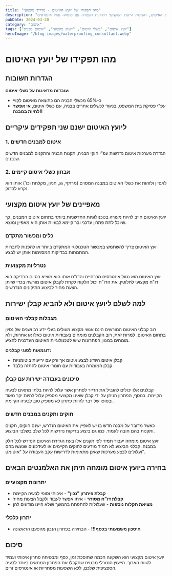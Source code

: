 ```yaml
---
title: "מהו תפקידו של יועץ האיטום - מדריך מקצועי"
description: "מדריך מקיף על תפקידו של יועץ האיטום, חשיבות הייעוץ המקצועי ויתרונות העבודה עם מומחה נטול אינטרסים"
pubDate: 2024-03-20
category: "איטום"
tags: ["יועץ איטום", "כשלי איטום", "ייעוץ מקצועי", "איטום מבנים"]
heroImage: "/blog-images/waterproofing_consultant.webp"
---
```


# מהו תפקידו של יועץ האיטום

## הגדרות חשובות

**עובדות מדאיגות על כשלי איטום:**

- כ-65% מכשלי הבניה הם כתוצאה מאיטום לקויי
- עפ"י פסיקת בית המשפט, בניגוד לכשלים אחרים בבניה, עם כשלי איטום, **אי אפשר לחיות במבנה!!**

## ליועץ האיטום ישנם שני תפקידים עיקריים

### 1. איטום למבנים חדשים

הגדרת מערכות איטום נדרשות עפ"י חוקי הבניה, תקנות הבניה והתקנים למבנים חדשים שנבנים.

### 2. אבחון כשלי איטום קיימים

לאפיין ולזהות את כשלי האיטום במבנה המסוים (מרתף, גג, חניון, מקלחת וכו') אותו הוא נקרא לבדוק.

## מאפיינים של יועץ איטום מקצועי

יועץ האיטום חייב להיות מעורה בטכנולוגיות החדשניות ביותר בתחום איטום המבנים, כך שיוכל לתת פתרון עדכני ובר קיימא לבעיות אותן הוא מאפיין ומוצא.

### כלים ומכשור מתקדם

יועץ האיטום צריך להשתמש במכשור הטכנולוגי המתקדם ביותר או להפנות לחברות המתמחות בבדיקות המסוימות אותן יש לבצע.

### נטרליות מקצועית

יועץ האיטום הוא נטול אינטרסים מכרתיים והדו"ח אותו הוא מוציא בסיום הבדיקה הוא דו"ח מקצועי לחלוטין. את הדו"ח יכול הלקוח לקחת לקבלן איטום מורשה בכדי שייתן הצעת מחיר לביצוע התיקונים הנדרשים.

## למה לשלם ליועץ איטום ולא להביא קבלן ישירות

### מגבלות קבלני האיטום

רוב קבלני האיטום המורשים הינם אנשי מקצוע מעולים בעלי ידע רב ושנים של נסיון בתחום האיטום. למרות זאת, רוב הקבלנים מומחים בעבודות איטום כאלו או אחרות, ולא מומחים במגוון הפתרונות שיש לטכנולוגיית האיטום העדכנית להציע.

**דוגמאות לסוגי קבלנים:**

- קבלן איטום היודע לבצע איטום אך ורק עם יריעות ביטומניות
- קבלן המומחה בעבודות עם חומרי איטום להתזה בלבד

### סיכונים בעבודה ישירות עם קבלן

קבלנים אלו יכולים להוביל את הדייר לפתרון אשר עלול להיות בלתי מתאים לבעיה הקיימת. בנוסף, הפתרון הניתן על ידי קבלן שאינו מקצועי מספיק עלול להיות יקר מאוד ובסופו של דבר להוות פתרון לא מספיק טוב לבעיה הקיימת.

### חוקים ותקנים במבנים חדשים

כאשר מדובר על מבנה חדש בו יש לאפיין את האיטום הנדרש, ישנם חוקים, תקנים ותקנות בהם חובה לעמוד. כמו גם ביצוע בדיקות נדרשות לכל שלב בשלבי הביצוע.

יועץ איטום מומחה יעבוד תמיד לפי תקנים אלו בעת הגדרת האיטום הנדרש לכל חלק במבנה. קבלני הביצוע לא תמיד מודעים לחוקים הקיימים או לעידכונים שנעשו בהם ועלולים לבצע מערכות שאינן מתאימות לדרישות עקב העבודה על "אוטומט".

## בחירה ביועץ איטום מומחה תיתן את האלמנטים הבאים

### יתרונות מקצועיים

- **קבלת פיתרון "נכון"** - איכותי וסופי לבעיה הקיימת
- **קבלת דו"ח מסודר** - איתו אפשר לעבוד ולקבל הצעות מחיר
- **מציאת תקלות נוספות** - שעלולות להתפתח בהמשך ושלא היינו מודעים להן

### יתרון כלכלי

- **חיסכון משמעותי בכסף!!!** - הבחירה בפתרון הנכון מהפעם הראשונה

## סיכום

יועץ איטום מקצועי הוא השקעה חכמה שחוסכת זמן, כסף ומבטיחה פתרון איכותי ועמיד לטווח הארוך. הייעוץ הנטרלי מבטיח שתקבלו את הפתרון המתאים ביותר לבעיה הספציפית שלכם, ללא השפעות מסחריות או אינטרסים זרים.
